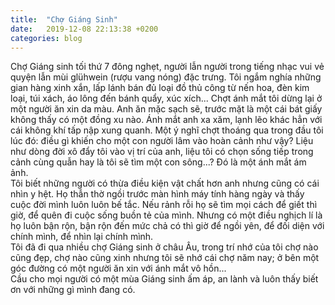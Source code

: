 ```yaml
---
title:  "Chợ Giáng Sinh"
date:   2019-12-08 22:13:38 +0200
categories: blog
---
```

Chợ Giáng sinh tối thứ 7 đông nghẹt, người lẫn người trong tiếng nhạc vui vẻ quyện lẫn mùi glühwein (rượu vang nóng) đặc trưng. Tôi ngắm nghía những gian hàng xinh xắn, lấp lánh bán đủ loại đồ thủ công từ nến hoa, đèn kim loại, túi xách, áo lông đến bánh quẩy, xúc xích... Chợt ánh mắt tôi dừng lại ở một người ăn xin da màu. Anh ăn mặc sạch sẽ, trước mặt là một cái bát giấy không thấy có một đồng xu nào. Ánh mắt anh xa xăm, lạnh lẽo khác hẳn với cái không khí tấp nập xung quanh. Một ý nghĩ chợt thoáng qua trong đầu tôi lúc đó: điều gì khiến cho một con người lâm vào hoàn cảnh như vậy? Liệu như dòng đời xô đẩy tôi vào vị trí của anh, liệu tôi có chọn sống tiếp trong cảnh cùng quẫn hay là tôi sẽ tìm một con sông...? Đó là một ánh mắt ám ảnh.  
Tôi biết những người có thừa điều kiện vật chất hơn anh nhưng cũng có cái nhìn y hệt. Họ thẫn thờ ngồi trước màn hình máy tính hàng ngày và thấy cuộc đời mình luôn luôn bế tắc. Nếu rảnh rỗi họ sẽ tìm mọi cách để giết thì giờ, để quên đi cuộc sống buồn tẻ của mình. Nhưng có một điều nghịch lí là họ luôn bận rộn, bận rộn đến mức chả có thì giờ để ngồi yên, để đối diện với chính mình, để nhìn lại chính mình.  
Tôi đã đi qua nhiều chợ Giáng sinh ở châu Âu, trong trí nhớ của tôi chợ nào cũng đẹp, chợ nào cũng xinh nhưng tôi sẽ nhớ cái chợ năm nay; ở bên một góc đường có một người ăn xin với ánh mắt vô hồn...  
Cầu cho mọi người có một mùa Giáng sinh ấm áp, an lành và luôn thấy biết ơn với những gì mình đang có.
